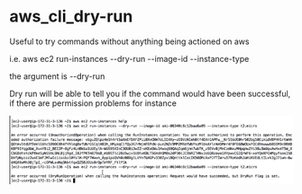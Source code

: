 # aws_cli_dry-run

Useful to try commands without anything being actioned on aws

i.e. aws ec2 run-instances --dry-run --image-id <ami-id> --instance-type <instance-type>

the argument is --dry-run

Dry run will be able to tell you if the command would have been successful, if there are permission problems for instance

![dry-run-example](dry-run-example.png)


